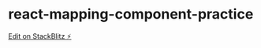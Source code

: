 # react-mapping-component-practice

[Edit on StackBlitz ⚡️](https://stackblitz.com/edit/react-mapping-component-practice)